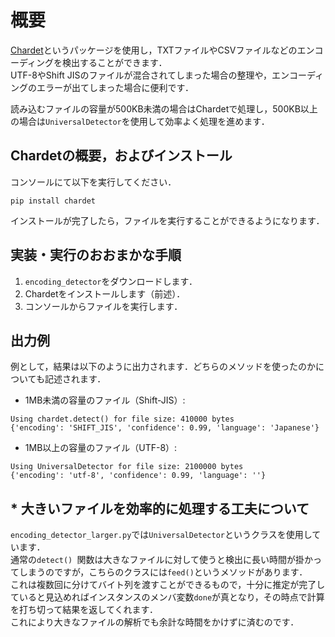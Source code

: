 # 概要
[Chardet](https://pypi.org/project/chardet/)というパッケージを使用し，TXTファイルやCSVファイルなどのエンコーディングを検出することができます．<br>
UTF-8やShift JISのファイルが混合されてしまった場合の整理や，エンコーディングのエラーが出てしまった場合に便利です．

読み込むファイルの容量が500KB未満の場合はChardetで処理し，500KB以上の場合は`UniversalDetector`を使用して効率よく処理を進めます．

## Chardetの概要，およびインストール
コンソールにて以下を実行してください．
```
pip install chardet
```
インストールが完了したら，ファイルを実行することができるようになります．

## 実装・実行のおおまかな手順
1. `encoding_detector`をダウンロードします．
2. Chardetをインストールします（前述）．
3. コンソールからファイルを実行します．

## 出力例
例として，結果は以下のように出力されます．どちらのメソッドを使ったのかについても記述されます．
- 1MB未満の容量のファイル（Shift-JIS）:
```
Using chardet.detect() for file size: 410000 bytes
{'encoding': 'SHIFT_JIS', 'confidence': 0.99, 'language': 'Japanese'}
```
- 1MB以上の容量のファイル（UTF-8）:
```
Using UniversalDetector for file size: 2100000 bytes
{'encoding': 'utf-8', 'confidence': 0.99, 'language': ''}
```

## * 大きいファイルを効率的に処理する工夫について
`encoding_detector_larger.py`では`UniversalDetector`というクラスを使用しています．<br>
通常の`detect() `関数は大きなファイルに対して使うと検出に長い時間が掛かってしまうのですが，こちらのクラスには`feed()`というメソッドがあります．<br>
これは複数回に分けてバイト列を渡すことができるもので，十分に推定が完了していると見込めればインスタンスのメンバ変数`done`が真となり，その時点で計算を打ち切って結果を返してくれます．<br>
これにより大きなファイルの解析でも余計な時間をかけずに済むのです．
